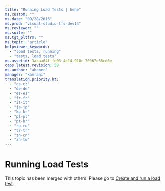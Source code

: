 ```yaml
---
title: "Running Load Tests | hehe"
ms.custom: ""
ms.date: "09/28/2016"
ms.prod: "visual-studio-tfs-dev14"
ms.reviewer: ""
ms.suite: ""
ms.tgt_pltfrm: ""
ms.topic: "article"
helpviewer_keywords: 
  - "load tests, running"
  - "tests, load tests"
ms.assetid: 3acaa64f-fe03-4c14-918c-70067c68cd6e
caps.latest.revision: 59
ms.author: "ahomer"
manager: "kamrani"
translation.priority.ht: 
  - "cs-cz"
  - "de-de"
  - "es-es"
  - "fr-fr"
  - "it-it"
  - "ja-jp"
  - "ko-kr"
  - "pl-pl"
  - "pt-br"
  - "ru-ru"
  - "tr-tr"
  - "zh-cn"
  - "zh-tw"
---
```

# Running Load Tests
This topic has been merged with others. Please go to [Create and run a load test](http://msdn.microsoft.com/en-us/7041cbcf-9ab1-4579-98ff-8f296aeaded4).